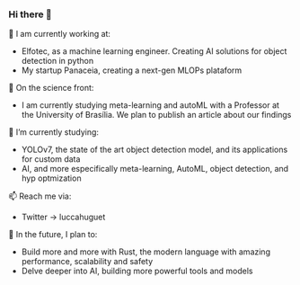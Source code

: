 ### Hi there 👋

<!--
**luccahuguet/luccahuguet** is a ✨ _special_ ✨ repository because its `README.md` (this file) appears on your GitHub profile.

Here are some ideas to get you started:

-->
💼 I am currently working at:
 - Elfotec, as a machine learning engineer. Creating AI solutions for object detection in python
 - My startup Panaceia, creating a next-gen MLOPs plataform

🔬 On the science front:
 - I am currently studying meta-learning and autoML with a Professor at the University of Brasília. We plan to publish an article about our findings

🌱 I’m currently studying:
 - YOLOv7, the state of the art object detection model, and its applications for custom data
 - AI, and more especifically meta-learning, AutoML, object detection, and hyp optmization

📫 Reach me via:
 - Twitter -> luccahuguet

🌆 In the future, I plan to:
 - Build more and more with Rust, the modern language with amazing performance, scalability and safety
 - Delve deeper into AI, building more powerful tools and models   
<!--
- 👯 I’m looking to collaborate on ...
- 🤔 I’m looking for help with ...
- 💬 Ask me about ...
- 📫 How to reach me: ...
- 😄 Pronouns: ...
- ⚡ Fun fact: ...
-->

